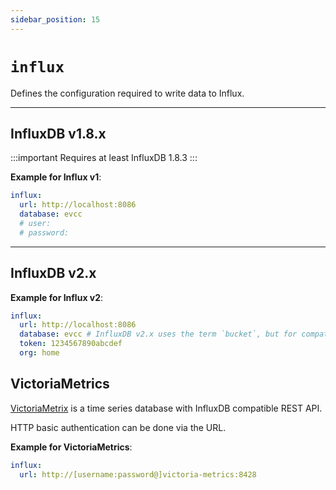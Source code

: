 ```yaml
---
sidebar_position: 15
---
```


# `influx`

Defines the configuration required to write data to Influx.

---

## InfluxDB v1.8.x

:::important
Requires at least InfluxDB 1.8.3
:::

**Example for Influx v1**:

```yaml
influx:
  url: http://localhost:8086
  database: evcc
  # user:
  # password:
```

---

## InfluxDB v2.x

**Example for Influx v2**:

```yaml
influx:
  url: http://localhost:8086
  database: evcc # InfluxDB v2.x uses the term `bucket`, but for compatibility, it's still named `database` here
  token: 1234567890abcdef
  org: home
```

## VictoriaMetrics

[VictoriaMetrix](https://github.com/VictoriaMetrics/VictoriaMetrics) is a time series database with InfluxDB compatible REST API.

HTTP basic authentication can be done via the URL.

**Example for VictoriaMetrics**:

```yaml
influx:
  url: http://[username:password@]victoria-metrics:8428
```
